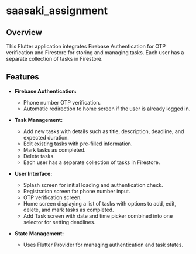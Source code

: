 # saasaki_assignment

## Overview
This Flutter application integrates Firebase Authentication for OTP verification and Firestore for storing and managing tasks. Each user has a separate collection of tasks in Firestore.

## Features
- **Firebase Authentication:**
  - Phone number OTP verification.
  - Automatic redirection to home screen if the user is already logged in.
  
- **Task Management:**
  - Add new tasks with details such as title, description, deadline, and expected duration.
  - Edit existing tasks with pre-filled information.
  - Mark tasks as completed.
  - Delete tasks.
  - Each user has a separate collection of tasks in Firestore.
  
- **User Interface:**
  - Splash screen for initial loading and authentication check.
  - Registration screen for phone number input.
  - OTP verification screen.
  - Home screen displaying a list of tasks with options to add, edit, delete, and mark tasks as completed.
  - Add Task screen with date and time picker combined into one selector for setting deadlines.
  
- **State Management:**
  - Uses Flutter Provider for managing authentication and task states.

